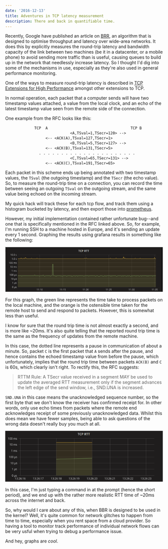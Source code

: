```yaml
---
date: '2016-12-13'
title: Adventures in TCP latency measurement
description: There and back in quantifiable time.
---
```


Recently, Google have published an article on [BRR](http://queue.acm.org/detail.cfm?id=3022184), an algorithm that is designed to optimise throughput and latency over wide-area networks.<!--more--> It does this by explicitly measures the round-trip latency and bandwidth capacity of the link between two machines (be it in a datacenter, or a mobile phone) to avoid sending more traffic than is useful, causing queues to build up in the network that needlessly increase latency. So I thought I'd dig into some of the mechanisms in use, especially as they're also used in general performance monitoring.


One of the ways to measure round-trip latency is described in [TCP Extensions for High Performance](https://tools.ietf.org/html/rfc7323#section-4) amongst other extensions to TCP.

<!-- ![Normal TCP operation](/images/2016-12-13-tcp-rtt-measurement/seq-a.svg) -->

In normal operation, each packet that a computer sends will have two timestamp values attached, a value from the local clock, and an echo of the latest timestamp value seen from the remote side of the connection. 

One example from the RFC looks like this:

```
             TCP  A                                     TCP B
                             <A,TSval=1,TSecr=120> -->
                  <-- <ACK(A),TSval=127,TSecr=1>
                             <B,TSval=5,TSecr=127> -->
                  <-- <ACK(B),TSval=131,TSecr=5>
               . . . . . . . . . . . . . . . . . . . . . .
                             <C,TSval=65,TSecr=131> -->
                  <-- <ACK(C),TSval=191,TSecr=65>
```

Each packet in this scheme ends up being annotated with two timestamp values, the `TSval` (the outgoing timestamp) and the `TSecr` (the echo value). So, to measure the round-trip time on a connection, you can record the time between seeing an outgoing `TSval` on the outgoing stream, and the same value being echoed on the incoming stream.

My quick hack will track these for each tcp flow, and track them using a histogram bucketed by latency, and then export those into [prometheus](https://prometheus.io/).

However, my initial implementation contained rather unfortunate bug--and one that is specifically mentioned in the RFC linked above. So, for example, I'm running SSH to a machine hosted in Europe, and it's sending an update every 1 second. Graphing the results using grafana results in something like the following:

![Graph with erroneous 1sec round trip time](/images/2016-12-13-tcp-rtt-measurement/wrong-graph.png)

For this graph, the  green line represents the time take to process packets on the local machine, and the orange is the ostensible time taken for the remote host to send and respond to packets. However, this is somewhat less than useful.

I know for sure that the round trip time is not almost exactly a second, and is more like ~20ms. It's also quite telling that the reported round trip time is the same as the frequency of updates from the remote machine.

In this case, the dotted line represents a pause in communication of about a minute. So, packet `C` is the first packet that `A` sends after the pause, and hence contains the echoed timestamp value from before the pause, which unfortunately, implies that the round trip time between packets `ACK(B)` and `C` is 60s, which clearly isn't right. To rectify this, the RFC suggests:

>    RTTM Rule: A TSecr value received in a segment MAY be used to update
>               the averaged RTT measurement only if the segment advances
>               the left edge of the send window, i.e., SND.UNA is
>               increased.

`SND.UNA` in this case means the unacknowledged sequence number, so the first byte that we don't know the receiver has confirmed receipt for. In other words, only use echo times from packets where the remote end acknowledges receipt of some previously unacknowledged data. Whilst this does mean we have fewer samples, being able to ask questions of the wrong data doesn't really buy you much at all.

![Corrected Graph](/images/2016-12-13-tcp-rtt-measurement/fixed-graph-ssh.png)

In this case, I'm just typing a command in at the prompt (hence the short period), and we end up with the rather more realistic RTT time of ~20ms across the internet and back. 

So, why would I care about any of this, when BBR is designed to be used in the kernel? Well, it's quite common for network glitches to happen from time to time, especially when you rent space from a cloud provider. So having a tool to monitor track performance of individual network flows can be very usful when trying to debug a performance issue.

And hey, graphs are _cool_.
